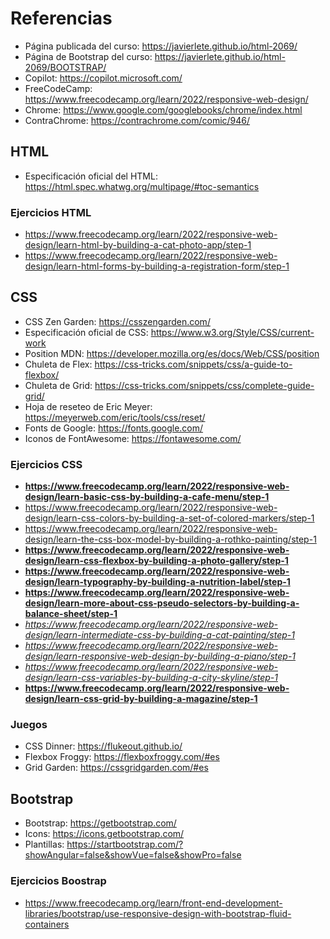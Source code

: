# Referencias

- Página publicada del curso: https://javierlete.github.io/html-2069/
- Página de Bootstrap del curso: https://javierlete.github.io/html-2069/BOOTSTRAP/
- Copilot: https://copilot.microsoft.com/
- FreeCodeCamp: https://www.freecodecamp.org/learn/2022/responsive-web-design/
- Chrome: https://www.google.com/googlebooks/chrome/index.html
- ContraChrome: https://contrachrome.com/comic/946/

## HTML

- Especificación oficial del HTML: https://html.spec.whatwg.org/multipage/#toc-semantics

### Ejercicios HTML

- https://www.freecodecamp.org/learn/2022/responsive-web-design/learn-html-by-building-a-cat-photo-app/step-1
- https://www.freecodecamp.org/learn/2022/responsive-web-design/learn-html-forms-by-building-a-registration-form/step-1

## CSS

- CSS Zen Garden: https://csszengarden.com/
- Especificación oficial de CSS: https://www.w3.org/Style/CSS/current-work
- Position MDN: https://developer.mozilla.org/es/docs/Web/CSS/position
- Chuleta de Flex: https://css-tricks.com/snippets/css/a-guide-to-flexbox/
- Chuleta de Grid: https://css-tricks.com/snippets/css/complete-guide-grid/
- Hoja de reseteo de Eric Meyer: https://meyerweb.com/eric/tools/css/reset/
- Fonts de Google: https://fonts.google.com/
- Iconos de FontAwesome: https://fontawesome.com/

### Ejercicios CSS

- **https://www.freecodecamp.org/learn/2022/responsive-web-design/learn-basic-css-by-building-a-cafe-menu/step-1**
- https://www.freecodecamp.org/learn/2022/responsive-web-design/learn-css-colors-by-building-a-set-of-colored-markers/step-1
- https://www.freecodecamp.org/learn/2022/responsive-web-design/learn-the-css-box-model-by-building-a-rothko-painting/step-1
- **https://www.freecodecamp.org/learn/2022/responsive-web-design/learn-css-flexbox-by-building-a-photo-gallery/step-1**
- **https://www.freecodecamp.org/learn/2022/responsive-web-design/learn-typography-by-building-a-nutrition-label/step-1**
- **https://www.freecodecamp.org/learn/2022/responsive-web-design/learn-more-about-css-pseudo-selectors-by-building-a-balance-sheet/step-1**
- *https://www.freecodecamp.org/learn/2022/responsive-web-design/learn-intermediate-css-by-building-a-cat-painting/step-1*
- *https://www.freecodecamp.org/learn/2022/responsive-web-design/learn-responsive-web-design-by-building-a-piano/step-1*
- *https://www.freecodecamp.org/learn/2022/responsive-web-design/learn-css-variables-by-building-a-city-skyline/step-1*
- **https://www.freecodecamp.org/learn/2022/responsive-web-design/learn-css-grid-by-building-a-magazine/step-1**

### Juegos

- CSS Dinner: https://flukeout.github.io/
- Flexbox Froggy: https://flexboxfroggy.com/#es
- Grid Garden: https://cssgridgarden.com/#es

## Bootstrap

- Bootstrap: https://getbootstrap.com/
- Icons: https://icons.getbootstrap.com/
- Plantillas: https://startbootstrap.com/?showAngular=false&showVue=false&showPro=false

### Ejercicios Boostrap

- https://www.freecodecamp.org/learn/front-end-development-libraries/bootstrap/use-responsive-design-with-bootstrap-fluid-containers
